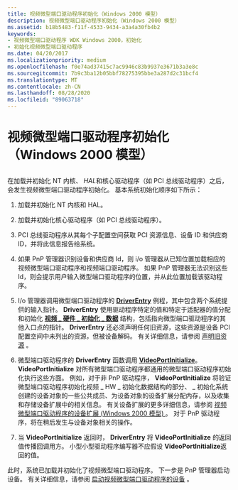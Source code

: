 ```yaml
---
title: 视频微型端口驱动程序初始化（Windows 2000 模型）
description: 视频微型端口驱动程序初始化（Windows 2000 模型）
ms.assetid: b18b5483-f11f-4533-9434-a3a4a30fb4b2
keywords:
- 视频微型端口驱动程序 WDK Windows 2000，初始化
- 初始化视频微型端口驱动程序
ms.date: 04/20/2017
ms.localizationpriority: medium
ms.openlocfilehash: f0e74ad37415c7ac9946c83b9937e3671b3a3e8c
ms.sourcegitcommit: 7b9c3ba12b05bbf78275395bbe3a287d2c31bcf4
ms.translationtype: MT
ms.contentlocale: zh-CN
ms.lasthandoff: 08/28/2020
ms.locfileid: "89063718"
---
```

# <a name="video-miniport-driver-initialization-windows-2000-model"></a>视频微型端口驱动程序初始化（Windows 2000 模型）


## <span id="ddk_video_miniport_driver_initialization_windows_2000_model__gg"></span><span id="DDK_VIDEO_MINIPORT_DRIVER_INITIALIZATION_WINDOWS_2000_MODEL__GG"></span>


在加载并初始化 NT 内核、 *HAL*和核心驱动程序（如 PCI 总线驱动程序）之后，会发生视频微型端口驱动程序初始化。 基本系统初始化顺序如下所示：

1.  加载并初始化 NT 内核和 HAL。

2.  加载并初始化核心驱动程序（如 PCI 总线驱动程序）。

3.  PCI 总线驱动程序从其每个子配置空间获取 PCI 资源信息、设备 ID 和供应商 ID，并将此信息报告给系统。

4.  如果 PnP 管理器识别设备和供应商 Id，则 i/o 管理器从已知位置加载相应的视频微型端口驱动程序和视频端口驱动程序。 如果 PnP 管理器无法识别这些 Id，则会提示用户输入微型端口驱动程序的位置，并从此位置加载该驱动程序。

5.  I/o 管理器调用微型端口驱动程序的 [**DriverEntry**](./driverentry-of-video-miniport-driver.md) 例程，其中包含两个系统提供的输入指针。 **DriverEntry** 使用驱动程序特定的值和特定于适配器的值分配和初始化 [**视频 \_ 硬件 \_ 初始化 \_ 数据**](/windows-hardware/drivers/ddi/video/ns-video-_video_hw_initialization_data) 结构，包括指向微型端口驱动程序的其他入口点的指针。 **DriverEntry** 还必须声明任何旧资源，这些资源是设备 PCI 配置空间中未列出的资源，但被设备解码。 有关详细信息，请参阅 [声明旧资源](claiming-legacy-resources.md) 。

6.  微型端口驱动程序的 **DriverEntry** 函数调用 [**VideoPortInitialize**](/windows-hardware/drivers/ddi/video/nf-video-videoportinitialize)。 **VideoPortInitialize** 对所有微型端口驱动程序都通用的微型端口驱动程序初始化执行这些方面。 例如，对于非 PnP 驱动程序， **VideoPortInitialize** 将验证微型端口驱动程序初始化视频 \_ HW \_ 初始化数据结构的部分、 \_ 初始化系统创建的设备对象的一些公共成员、为设备对象的设备扩展分配内存，以及收集和存储设备扩展中的相关信息。 有关设备扩展的更多详细信息，请参阅 [视频微型端口驱动程序的设备扩展 (Windows 2000 模型) ](video-miniport-driver-s-device-extension--windows-2000-model-.md) 。 对于 PnP 驱动程序，将在稍后发生与设备对象相关的操作。

7.  当 **VideoPortInitialize** 返回时， **DriverEntry** 将 **VideoPortInitialize** 的返回值传播回调用方。 小型小型驱动程序编写器不应假设 **VideoPortInitialize**返回的值。

此时，系统已加载并初始化了视频微型端口驱动程序。 下一步是 PnP 管理器启动设备。 有关详细信息，请参阅 [启动视频微型端口驱动程序的设备](starting-the-device-of-the-video-miniport-driver.md) 。

 

